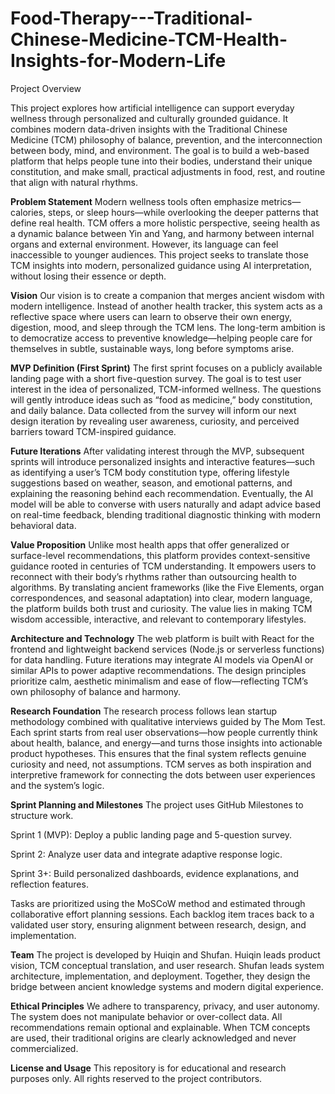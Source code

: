 # Food-Therapy---Traditional-Chinese-Medicine-TCM-Health-Insights-for-Modern-Life
Project Overview

This project explores how artificial intelligence can support everyday wellness through personalized and culturally grounded guidance. It combines modern data-driven insights with the Traditional Chinese Medicine (TCM) philosophy of balance, prevention, and the interconnection between body, mind, and environment. The goal is to build a web-based platform that helps people tune into their bodies, understand their unique constitution, and make small, practical adjustments in food, rest, and routine that align with natural rhythms.

<b>Problem Statement</b>
Modern wellness tools often emphasize metrics—calories, steps, or sleep hours—while overlooking the deeper patterns that define real health. TCM offers a more holistic perspective, seeing health as a dynamic balance between Yin and Yang, and harmony between internal organs and external environment. However, its language can feel inaccessible to younger audiences. This project seeks to translate those TCM insights into modern, personalized guidance using AI interpretation, without losing their essence or depth.

<b>Vision</b>
Our vision is to create a companion that merges ancient wisdom with modern intelligence. Instead of another health tracker, this system acts as a reflective space where users can learn to observe their own energy, digestion, mood, and sleep through the TCM lens. The long-term ambition is to democratize access to preventive knowledge—helping people care for themselves in subtle, sustainable ways, long before symptoms arise.

<b>MVP Definition (First Sprint)</b>
The first sprint focuses on a publicly available landing page with a short five-question survey. The goal is to test user interest in the idea of personalized, TCM-informed wellness. The questions will gently introduce ideas such as “food as medicine,” body constitution, and daily balance. Data collected from the survey will inform our next design iteration by revealing user awareness, curiosity, and perceived barriers toward TCM-inspired guidance.

<b>Future Iterations</b>
After validating interest through the MVP, subsequent sprints will introduce personalized insights and interactive features—such as identifying a user’s TCM body constitution type, offering lifestyle suggestions based on weather, season, and emotional patterns, and explaining the reasoning behind each recommendation. Eventually, the AI model will be able to converse with users naturally and adapt advice based on real-time feedback, blending traditional diagnostic thinking with modern behavioral data.

<b>Value Proposition</b>
Unlike most health apps that offer generalized or surface-level recommendations, this platform provides context-sensitive guidance rooted in centuries of TCM understanding. It empowers users to reconnect with their body’s rhythms rather than outsourcing health to algorithms. By translating ancient frameworks (like the Five Elements, organ correspondences, and seasonal adaptation) into clear, modern language, the platform builds both trust and curiosity. The value lies in making TCM wisdom accessible, interactive, and relevant to contemporary lifestyles.

<b>Architecture and Technology</b>
The web platform is built with React for the frontend and lightweight backend services (Node.js or serverless functions) for data handling. Future iterations may integrate AI models via OpenAI or similar APIs to power adaptive recommendations. The design principles prioritize calm, aesthetic minimalism and ease of flow—reflecting TCM’s own philosophy of balance and harmony.

<b>Research Foundation</b>
The research process follows lean startup methodology combined with qualitative interviews guided by The Mom Test. Each sprint starts from real user observations—how people currently think about health, balance, and energy—and turns those insights into actionable product hypotheses. This ensures that the final system reflects genuine curiosity and need, not assumptions. TCM serves as both inspiration and interpretive framework for connecting the dots between user experiences and the system’s logic.

<b>Sprint Planning and Milestones</b>
The project uses GitHub Milestones to structure work.

Sprint 1 (MVP): Deploy a public landing page and 5-question survey.

Sprint 2: Analyze user data and integrate adaptive response logic.

Sprint 3+: Build personalized dashboards, evidence explanations, and reflection features.

Tasks are prioritized using the MoSCoW method and estimated through collaborative effort planning sessions. Each backlog item traces back to a validated user story, ensuring alignment between research, design, and implementation.

<b>Team</b>
The project is developed by Huiqin and Shufan.
Huiqin leads product vision, TCM conceptual translation, and user research.
Shufan leads system architecture, implementation, and deployment.
Together, they design the bridge between ancient knowledge systems and modern digital experience.

<b>Ethical Principles</b>
We adhere to transparency, privacy, and user autonomy. The system does not manipulate behavior or over-collect data. All recommendations remain optional and explainable. When TCM concepts are used, their traditional origins are clearly acknowledged and never commercialized.

<b>License and Usage</b>
This repository is for educational and research purposes only.
All rights reserved to the project contributors.
